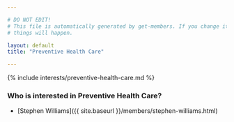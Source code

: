```yaml
---

# DO NOT EDIT!
# This file is automatically generated by get-members. If you change it, bad
# things will happen.

layout: default
title: "Preventive Health Care"

---
```


{% include interests/preventive-health-care.md %}

### Who is interested in Preventive Health Care?


* [Stephen Williams]({{ site.baseurl }}/members/stephen-williams.html)
